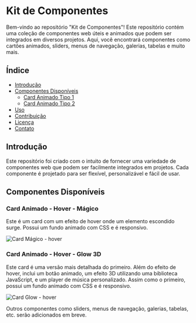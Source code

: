 # Kit de Componentes

Bem-vindo ao repositório "Kit de Componentes"! Este repositório contém uma coleção de componentes web úteis e animados que podem ser integrados em diversos projetos. Aqui, você encontrará componentes como cartões animados, sliders, menus de navegação, galerias, tabelas e muito mais.

## Índice

- [Introdução](#introdução)
- [Componentes Disponíveis](https://github.com/victorhugosr/kit-de-componentes)
  - [Card Animado Tipo 1](https://github.com/victorhugosr/kit-de-componentes/tree/main/card-magico-hover)
  - [Card Animado Tipo 2](https://github.com/victorhugosr/kit-de-componentes/tree/main/card-glow-transparente)
- [Uso](https://github.com/victorhugosr/kit-de-componentes/blob/main/LICENSE)
- [Contribuição](https://github.com/victorhugosr/kit-de-componentes/pulls)
- [Licença](https://github.com/victorhugosr/kit-de-componentes/blob/main/LICENSE)
- [Contato](https://vh-dev-links.netlify.app/)

## Introdução

Este repositório foi criado com o intuito de fornecer uma variedade de componentes web que podem ser facilmente integrados em projetos. Cada componente é projetado para ser flexível, personalizável e fácil de usar. 

## Componentes Disponíveis

### Card Animado - Hover - Mágico

Este é um card com um efeito de hover onde um elemento escondido surge. Possui um fundo animado com CSS e é responsivo.

![Card Mágico - hover](link-do-card-1)

### Card Animado - Hover - Glow 3D

Este card é uma versão mais detalhada do primeiro. Além do efeito de hover, inclui um botão animado, um efeito 3D utilizando uma biblioteca JavaScript, e um player de música personalizado. Assim como o primeiro, possui um fundo animado com CSS e é responsivo.

![Card Glow - hover](link-do-card-2)

Outros componentes como sliders, menus de navegação, galerias, tabelas, etc. serão adicionados em breve.
